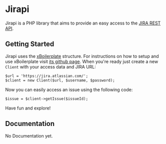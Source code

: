 Jirapi
==================================
Jirapi is a PHP library that aims to provide an easy access to the [JIRA REST API](http://docs.atlassian.com/jira/REST/latest/).

Getting Started
---------------
Jirapi uses the [xBoilerplate](https://github.com/ruflin/xBoilerplate) structure. For instructions on how to setup and use xBoilerplate visit [its github page](https://github.com/ruflin/xBoilerplate).
When you're ready just create a new `Client` with your access data and JIRA URL:

	$url = 'https://jira.atlassian.com/';
	$client = new Client($url, $username, $password);

Now you can easily access an issue using the following code:

	$issue = $client->getIssue($issueId);

Have fun and explore!

Documentation
-------------
No Documentation yet.
